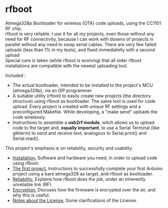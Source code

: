# rfboot

Atmega328p Bootloader for wireless (OTA) code uploads, using the CC1101 RF chip.</br>
rfboot is very reliable. I use it for all my projects, even those without any need for RF connectivity, because I can work with dosens of projects in parallel without any need to swap serial cables. There are very few failed uploads (less than 1% in my tests), and fixed immediatelly with a second upload</br>
Special care is taken (while rfboot is evolving) that all older rfboot installations are compatible with the newest uploading tool.

Included :

- The actual bootloader, intended to be installed to the project's MCU (atmega328p), via an
ISP programmer.
- A suitable utility (rftool) to easily create new projects (the directory structure) using rfboot as bootloader.
The same tool is used for code upload. Every project is created with unique RF settings and a
preconfigured Makefile. While developing, a "make send" uploads the code wirelessly.
- Instructions to assemble a **usb2rf module**, witch allows us to upload code to the target and,
**equally important**, to use a Serial Terminal (like gtkterm) to send and receive text,
analogous to Serial.print()  and Serial.read().

This project's emphasis is on reliability, security and usability.

- [Installation.](help/Installation.md) Software and hardware you need, in order to upload code using rfboot.
- [The first project.](help/The-First-Project.md) Instructions to successfully complete your first Arduino project using a bare atmega328 as target, and rfboot as bootloader.
- [Reliability.](help/Reliability.md) Explains how rfboot does the job, under an inherently unreliable link (RF).
- [Encryption.](help/Encryption.md) Discuses how the firmware is encrypted over the air, and why this is useful.
- [Notes about the License.](help/Notes-about-the-License.md) Some clarifications of the License.
